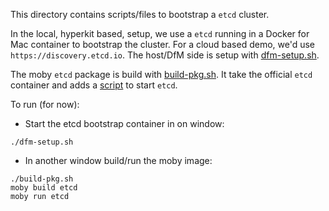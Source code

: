 This directory contains scripts/files to bootstrap a `etcd` cluster.

In the local, hyperkit based, setup, we use a `etcd` running in a
Docker for Mac container to bootstrap the cluster. For a cloud based demo, we'd use `https://discovery.etcd.io`. The host/DfM side is setup with [dfm-setup.sh](./dfm-setup.sh).

The moby `etcd` package is build with [build-pkg.sh](./build-pkg.sh). It take the official `etcd` container and adds a [script](./etcd.sh) to start `etcd`.

To run (for now):

- Start the etcd bootstrap container in on window:
```
./dfm-setup.sh
```

- In another window build/run the moby image:
```
./build-pkg.sh
moby build etcd
moby run etcd
```
